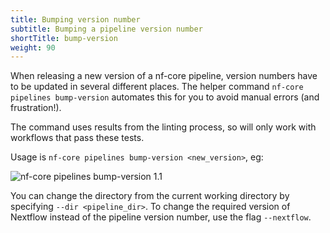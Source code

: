 ```yaml
---
title: Bumping version number
subtitle: Bumping a pipeline version number
shortTitle: bump-version
weight: 90
---
```


When releasing a new version of a nf-core pipeline, version numbers have to be updated in several different places. The helper command `nf-core pipelines bump-version` automates this for you to avoid manual errors (and frustration!).

The command uses results from the linting process, so will only work with workflows that pass these tests.

Usage is `nf-core pipelines bump-version <new_version>`, eg:

<!-- RICH-CODEX
working_dir: tmp/nf-core-nextbigthing
-->

![`nf-core pipelines bump-version 1.1`](/images/tools/nf-core-bump-version.svg)

You can change the directory from the current working directory by specifying `--dir <pipeline_dir>`. To change the required version of Nextflow instead of the pipeline version number, use the flag `--nextflow`.

